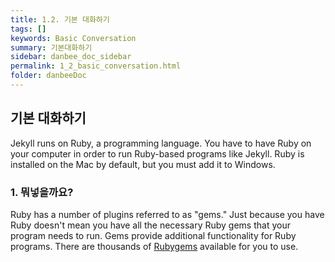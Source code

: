 ```yaml
---
title: 1.2. 기본 대화하기
tags: []
keywords: Basic Conversation
summary: 기본대화하기
sidebar: danbee_doc_sidebar
permalink: 1_2_basic_conversation.html
folder: danbeeDoc
---
```


## 기본 대화하기

Jekyll runs on Ruby, a programming language. You have to have Ruby on your computer in order to run Ruby-based programs like Jekyll. Ruby is installed on the Mac by default, but you must add it to Windows.

### 1. 뭐넣을까요?

Ruby has a number of plugins referred to as "gems." Just because you have Ruby doesn't mean you have all the necessary Ruby gems that your program needs to run. Gems provide additional functionality for Ruby programs. There are thousands of [Rubygems](https://rubygems.org/) available for you to use.

